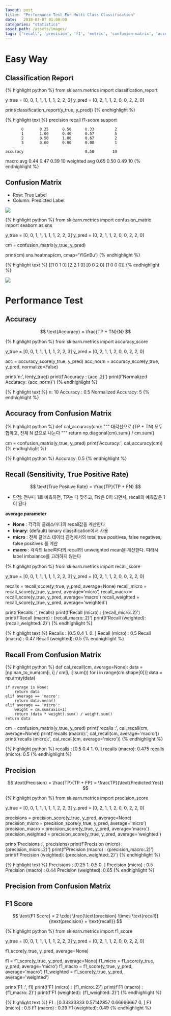 ```yaml
---
layout: post
title:  "Performance Test For Multi Class Classification"
date:   2018-07-07 01:00:00
categories: "statistics"
asset_path: /assets/images/
tags: ['recall', 'precision', 'f1', 'metric', 'confusion-matrix', 'accuracy']
---
```



# Easy Way

## Classification Report


{% highlight python %}
from sklearn.metrics import classification_report

y_true = [0, 0, 1, 1, 1, 1, 1, 2, 2, 3]
y_pred = [0, 2, 1, 1, 2, 0, 0, 2, 2, 0]

print(classification_report(y_true, y_pred))
{% endhighlight %}


{% highlight text %}
              precision    recall  f1-score   support

           0       0.25      0.50      0.33         2
           1       1.00      0.40      0.57         5
           2       0.50      1.00      0.67         2
           3       0.00      0.00      0.00         1

    accuracy                           0.50        10
   macro avg       0.44      0.47      0.39        10
weighted avg       0.65      0.50      0.49        10
{% endhighlight %}

## Confusion Matrix

 - Row: True Label 
 - Column: Predicted Label

<img src="{{ page.asset_path }}performance-test-confusion-explained.jpg" class="img-responsive img-rounded img-fluid">

{% highlight python %}
from sklearn.metrics import confusion_matrix
import seaborn as sns

y_true = [0, 0, 1, 1, 1, 1, 1, 2, 2, 3]
y_pred = [0, 2, 1, 1, 2, 0, 0, 2, 2, 0]

cm = confusion_matrix(y_true, y_pred)

print(cm)
sns.heatmap(cm, cmap='YlGnBu')
{% endhighlight %}

{% highlight text %}
[[1 0 1 0]
 [2 2 1 0]
 [0 0 2 0]
 [1 0 0 0]]
 {% endhighlight %}
 
 <img src="{{ page.asset_path }}performance-test-confusion.png" class="img-responsive img-rounded img-fluid">
 
# Performance Test
## Accuracy

$$ \text{Accuracy} = \frac{TP + TN}{N} $$

{% highlight python %}
from sklearn.metrics import accuracy_score

y_true = [0, 0, 1, 1, 1, 1, 1, 2, 2, 3]
y_pred = [0, 2, 1, 1, 2, 0, 0, 2, 2, 0]

acc = accuracy_score(y_true, y_pred)
acc_norm = accuracy_score(y_true, y_pred, normalize=False)

print('n:', len(y_true))
print(f'Accuracy           : {acc:.2}')
print(f'Normalized Accuracy: {acc_norm}')
{% endhighlight %}

{% highlight text %}
n: 10
Accuracy           : 0.5
Normalized Accuracy: 5
{% endhighlight %}


## Accuracy from Confusion Matrix

{% highlight python %}
def cal_accuracy(cm):
    """
    대각선으로 (TP + TN) 모두 합하고, 전체 N 값으로 나눈다
    """
    return np.diagonal(cm).sum() / cm.sum()

cm = confusion_matrix(y_true, y_pred)
print('Accuracy:', cal_accuracy(cm))
{% endhighlight %}

{% highlight python %}
Accuracy: 0.5
{% endhighlight %}





## Recall (Sensitivity, True Positive Rate)

$$ \text{True Positive Rate} = \frac{TP}{TP + FN} $$

 - 단점: 전부다 1로 예측하면, TP는 다 맞추고, FN은 0이 되면서, recall의 예측값은 1이 된다


**average parameter**
  - **None**  : 각각의 클래스마다의 recall값을 계산한다
  - **binary**: (default) binary classification에서 사용 
  - **micro** : 전체 클래스 데이터 관점에서의 total true positives, false negatives, false positives 를 계산
  - **macro** : 각각의 label마다의 recall의 unweighted mean을 계산한다. 따라서 label imbalance를 고려하지 않는다
  
  
{% highlight python %}
from sklearn.metrics import recall_score

y_true = [0, 0, 1, 1, 1, 1, 1, 2, 2, 3]
y_pred = [0, 2, 1, 1, 2, 0, 0, 2, 2, 0]


recalls = recall_score(y_true, y_pred, average=None)
recall_micro = recall_score(y_true, y_pred, average='micro')
recall_macro = recall_score(y_true, y_pred, average='macro')
recall_weighted = recall_score(y_true, y_pred, average='weighted')

print('Recalls          :', recalls)
print(f'Recall (micro)   : {recall_micro:.2}')
print(f'Recall (macro)   : {recall_macro:.2}')
print(f'Recall (weighted): {recall_weighted:.2}')
{% endhighlight %}

{% highlight text %}
Recalls          : [0.5 0.4 1.  0. ]
Recall (micro)   : 0.5
Recall (macro)   : 0.47
Recall (weighted): 0.5
{% endhighlight %}

## Recall From Confusion Matrix

{% highlight python %}
def cal_recall(cm, average=None):
    data = [np.nan_to_num(cm[i, i] / cm[i, :].sum()) for i in range(cm.shape[0])]
    data = np.array(data)
    
    if average is None:
        return data
    elif average == 'macro':
        return data.mean()
    elif average == 'micro':
        weight = cm.sum(axis=1)
        return (data * weight).sum() / weight.sum()
    return data

cm = confusion_matrix(y_true, y_pred)
print('recalls        :', cal_recall(cm, average=None))
print('recalls (macro):', cal_recall(cm, average='macro'))
print('recalls (micro):', cal_recall(cm, average='micro'))
{% endhighlight %}

{% highlight python %}
recalls        : [0.5 0.4 1.  0. ]
recalls (macro): 0.475
recalls (micro): 0.5
{% endhighlight %}

## Precision

$$ \text{Precision} = \frac{TP}{TP + FP} = \frac{TP}{\text{Predicted Yes}} $$

{% highlight python %}
from sklearn.metrics import precision_score

y_true = [0, 0, 1, 1, 1, 1, 1, 2, 2, 3]
y_pred = [0, 2, 1, 1, 2, 0, 0, 2, 2, 0]

precisions = precision_score(y_true, y_pred, average=None)
precision_micro = precision_score(y_true, y_pred, average='micro')
precision_macro = precision_score(y_true, y_pred, average='macro')
precision_weighted = precision_score(y_true, y_pred, average='weighted')

print('Precisions       :', precisions)
print(f'Precision (micro)   : {precision_micro:.2}')
print(f'Precision (macro)   : {precision_macro:.2}')
print(f'Precision (weighted): {precision_weighted:.2}')
{% endhighlight %}

{% highlight text %}
Precisions       : [0.25 1.   0.5  0.  ]
Precision (micro)   : 0.5
Precision (macro)   : 0.44
Precision (weighted): 0.65
{% endhighlight %}

## Precision from Confusion Matrix





## F1 Score

$$ \text{F1 Score} = 2 \cdot
\frac{\text{precision} \times \text{recall}}{\text{precision} + \text{recall}} $$

{% highlight python %}
from sklearn.metrics import f1_score

y_true = [0, 0, 1, 1, 1, 1, 1, 2, 2, 3]
y_pred = [0, 2, 1, 1, 2, 0, 0, 2, 2, 0]

f1_score(y_true, y_pred, average=None)

f1 = f1_score(y_true, y_pred, average=None)
f1_micro = f1_score(y_true, y_pred, average='micro')
f1_macro = f1_score(y_true, y_pred, average='macro')
f1_weighted = f1_score(y_true, y_pred, average='weighted')

print('F1       :', f1)
print(f'F1 (micro)   : {f1_micro:.2}')
print(f'F1 (macro)   : {f1_macro:.2}')
print(f'F1 (weighted): {f1_weighted:.2}')
{% endhighlight %}

{% highlight text %}
F1       : [0.33333333 0.57142857 0.66666667 0.        ]
F1 (micro)   : 0.5
F1 (macro)   : 0.39
F1 (weighted): 0.49
{% endhighlight %}